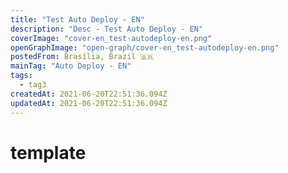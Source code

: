 ```yaml
---
title: "Test Auto Deploy - EN"
description: "Desc - Test Auto Deploy - EN"
coverImage: "cover-en_test-autodeploy-en.png"
openGraphImage: "open-graph/cover-en_test-autodeploy-en.png"
postedFrom: Brasília, Brazil 🇧🇷
mainTag: "Auto Deploy - EN"
tags:
  - tag3
createdAt: 2021-06-20T22:51:36.094Z
updatedAt: 2021-06-20T22:51:36.094Z
---
```


# template
